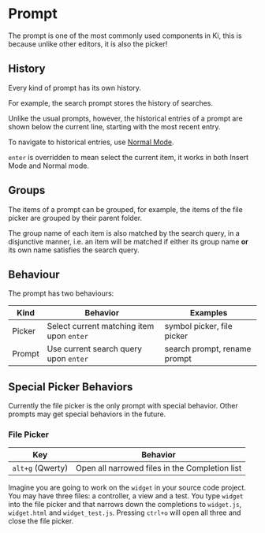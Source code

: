 # Prompt

The prompt is one of the most commonly used components in Ki, this is because
unlike other editors, it is also the picker!

## History

Every kind of prompt has its own history.

For example, the search prompt stores the history of searches.

Unlike the usual prompts, however, the historical entries of a prompt are shown below the current line,
starting with the most recent entry.

To navigate to historical entries, use [Normal Mode](../normal-mode/index.md).

`enter` is overridden to mean select the current item, it works in both Insert Mode and Normal mode.

## Groups

The items of a prompt can be grouped, for example, the items of the file picker are grouped by their
parent folder.

The group name of each item is also matched by the search query, in a disjunctive manner, i.e. an item
will be matched if either its group name **or** its own name satisfies the search query.

## Behaviour

The prompt has two behaviours:

| Kind   | Behavior                                  | Examples                     |
| ------ | ----------------------------------------- | ---------------------------- |
| Picker | Select current matching item upon `enter` | symbol picker, file picker   |
| Prompt | Use current search query upon `enter`     | search prompt, rename prompt |

## Special Picker Behaviors

Currently the file picker is the only prompt with special behavior. Other
prompts may get special behaviors in the future.

### File Picker

| Key              | Behavior                                       |
| ---------------- | ---------------------------------------------- |
| `alt+g` (Qwerty) | Open all narrowed files in the Completion list |

Imagine you are going to work on the `widget` in your source code project. You
may have three files: a controller, a view and a test. You type `widget` into
the file picker and that narrows down the completions to `widget.js`,
`widget.html` and `widget_test.js`. Pressing `ctrl+o` will open all three and
close the file picker.

